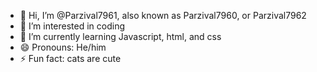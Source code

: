 - 👋 Hi, I’m @Parzival7961, also known as Parzival7960, or Parzival7962
- 👀 I’m interested in coding
- 🌱 I’m currently learning Javascript, html, and css
- 😄 Pronouns: He/him
- ⚡ Fun fact: cats are cute

<!---
Parzival7961/Parzival7961 is a ✨ special ✨ repository because its `README.md` (this file) appears on your GitHub profile.
You can click the Preview link to take a look at your changes.
--->
